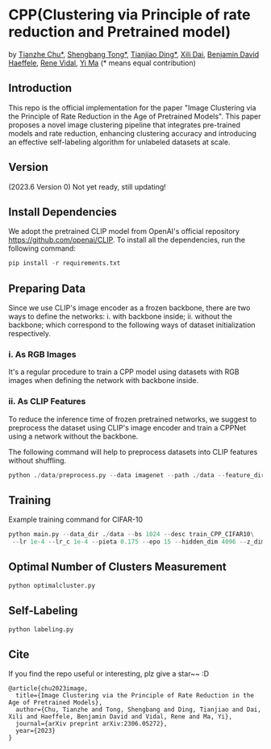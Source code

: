 # CPP(Clustering via Principle of rate reduction and Pretrained model)

by [Tianzhe Chu*](https://tianzhechu.com), [Shengbang Tong*](https://tsb0601.github.io/petertongsb/), [Tianjiao Ding*](https://tianjiaoding.com), [Xili Dai](https://delay-xili.github.io/), [Benjamin David Haeffele](https://www.cis.jhu.edu/~haeffele/), [Rene Vidal](http://vision.jhu.edu/rvidal.html), [Yi Ma](http://people.eecs.berkeley.edu/~yima/) (* means equal contribution)

## Introduction
This repo is the official implementation for the paper "Image Clustering via the Principle of Rate Reduction in the Age of Pretrained Models".
This paper proposes a novel image clustering pipeline that integrates pre-trained models and rate reduction, enhancing clustering accuracy and introducing an effective self-labeling algorithm for unlabeled datasets at scale.

## Version

(2023.6 Version 0) Not yet ready, still updating!

## Install Dependencies

We adopt the pretrained CLIP model from OpenAI's official repository https://github.com/openai/CLIP. To install all the dependencies, run the following command:
```python
pip install -r requirements.txt
```
## Preparing Data
Since we use CLIP's image encoder as a frozen backbone, there are two ways to define the networks: i. with backbone inside; ii. without the backbone; which correspond to the following ways of dataset initialization respectively.
### i. As RGB Images
It's a regular procedure to train a CPP model using datasets with RGB images when defining the network with backbone inside.
### ii. As CLIP Features
To reduce the inference time of frozen pretrained networks, we suggest to preprocess the dataset using CLIP's image encoder and train a CPPNet using a network without the backbone.

The following command will help to preprocess datasets into CLIP features without shuffling. 

```python
python ./data/preprocess.py --data imagenet --path ./data --feature_dir ./imagenet-feature.pt
```

## Training
Example training command for CIFAR-10

```python
python main.py --data_dir ./data --bs 1024 --desc train_CPP_CIFAR10\
 --lr 1e-4 --lr_c 1e-4 --pieta 0.175 --epo 15 --hidden_dim 4096 --z_dim 128 --warmup 50
```

## Optimal Number of Clusters Measurement
```python
python optimalcluster.py
```

## Self-Labeling
```python
python labeling.py
```

## Cite

If you find the repo useful or interesting, plz give a star~~ :D

```
@article{chu2023image,
  title={Image Clustering via the Principle of Rate Reduction in the Age of Pretrained Models},
  author={Chu, Tianzhe and Tong, Shengbang and Ding, Tianjiao and Dai, Xili and Haeffele, Benjamin David and Vidal, Rene and Ma, Yi},
  journal={arXiv preprint arXiv:2306.05272},
  year={2023}
}
```


